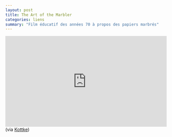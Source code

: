 ```yaml
---
layout: post
title: The Art of the Marbler
categories: liens
summary: "Film éducatif des années 70 à propos des papiers marbrés"
---
```


<style>.embed-container { position: relative; padding-bottom: 56.25%; height: 0; overflow: hidden; max-width: 100%; height: auto; } .embed-container iframe, .embed-container object, .embed-container embed { position: absolute; top: 0; left: 0; width: 100%; height: 100%; }</style><div class='embed-container'><iframe src='https://www.youtube.com/embed/Vyga8VMWXKg' frameborder='0' allowfullscreen></iframe></div><span>(via <a href="http://kottke.org/14/12/marbled-paper-what-a-curious-name">Kottke</a>)